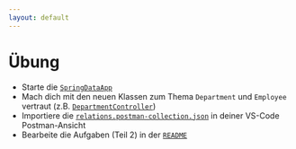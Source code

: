 ```yaml
---
layout: default
---
```


<Footer
    text="☕️ Java-Web-Technologien"
/>

# Übung <SubHeading text="Relationen mit Spring Data"/>

<div class="grid grid-cols-12 gap-6">
<div class="col-span-12">

- Starte die [`SpringDataApp`](https://github.com/volkmann-design-code/IU-DSPWA1022-Programmierung-von-Web-Anwendungen/tree/main/packages/dspwa1022/src/main/java/org/iu/dspwa1022/springdata/SpringDataApp.java)
- Mach dich mit den neuen Klassen zum Thema `Department` und `Employee` vertraut (z.B. [`DepartmentController`](https://github.com/volkmann-design-code/IU-DSPWA1022-Programmierung-von-Web-Anwendungen/blob/main/packages/dspwa1022/src/main/java/org/iu/dspwa1022/springdata/controller/DepartmentController.java))
- Importiere die [`relations.postman-collection.json`](https://github.com/volkmann-design-code/IU-DSPWA1022-Programmierung-von-Web-Anwendungen/tree/main/packages/resources/postman/relations.postman_collection.json) in deiner VS-Code Postman-Ansicht
- Bearbeite die Aufgaben (Teil 2) in der [`README`](https://github.com/volkmann-design-code/IU-DSPWA1022-Programmierung-von-Web-Anwendungen/tree/main/packages/dspwa1022/src/main/java/org/iu/dspwa1022/springdata/README.md)

</div>
<div class="col-span-12">

</div>
</div>

<PageNumber/>

